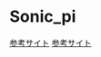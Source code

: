 # Sonic_pi

[参考サイト](http://sonic-pi.mehackit.org/exercises/ja/02-make-a-song/02-drum-beat.html)
[参考サイト](https://yoppa.org/fms_music17/8504.html)